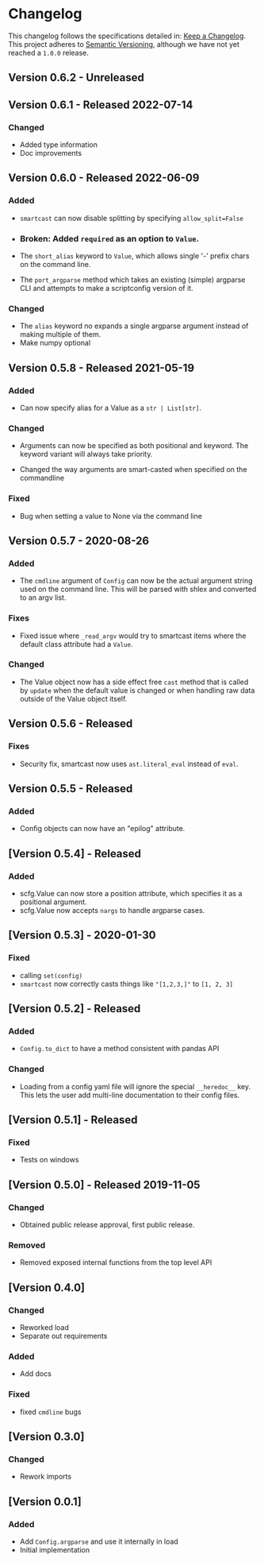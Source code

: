 # Changelog

This changelog follows the specifications detailed in: [Keep a Changelog](https://keepachangelog.com/en/1.0.0/).
This project adheres to [Semantic Versioning](https://semver.org/spec/v2.0.0.html), although we have not yet reached a `1.0.0` release.


## Version 0.6.2 - Unreleased


## Version 0.6.1 - Released 2022-07-14

### Changed
* Added type information
* Doc improvements


## Version 0.6.0 - Released 2022-06-09

### Added 
* `smartcast` can now disable splitting by specifying `allow_split=False`
* ### Broken: Added `required` as an option to `Value`.

* The `short_alias` keyword to `Value`, which allows single '-' prefix chars on
  the command line.

* The `port_argparse` method which takes an existing (simple) argparse CLI and
  attempts to make a scriptconfig version of it.

### Changed
* The `alias` keyword no expands a single argparse argument instead of making
  multiple of them.
* Make numpy optional


## Version 0.5.8 - Released 2021-05-19

### Added
* Can now specify alias for a Value as a `str | List[str]`.

### Changed
* Arguments can now be specified as both positional and keyword. The keyword
  variant will always take priority.

* Changed the way arguments are smart-casted when specified on the commandline

### Fixed

* Bug when setting a value to None via the command line


## Version 0.5.7 - 2020-08-26

### Added
* The `cmdline` argument of `Config` can now be the actual argument string used
  on the command line. This will be parsed with shlex and converted to an argv
  list.

### Fixes
* Fixed issue where `_read_argv` would try to smartcast items where the default
  class attribute had a `Value`. 


### Changed
* The Value object now has a side effect free `cast` method that is called by
  `update` when the default value is changed or when handling raw data outside
   of the Value object itself.


## Version 0.5.6 - Released

### Fixes
* Security fix, smartcast now uses `ast.literal_eval` instead of `eval`.


## Version 0.5.5 - Released

### Added
* Config objects can now have an "epilog" attribute. 


## [Version 0.5.4] - Released

### Added
* scfg.Value can now store a position attribute, which specifies it as a positional argument.
* scfg.Value now accepts `nargs` to handle argparse cases.


## [Version 0.5.3] - 2020-01-30


### Fixed
* calling `set(config)`
* `smartcast` now correctly casts things like `"[1,2,3,]"` to `[1, 2, 3]`


## [Version 0.5.2] - Released

### Added

* `Config.to_dict` to have a method consistent with pandas API

### Changed

* Loading from a config yaml file will ignore the special `__heredoc__` key. 
  This lets the user add multi-line documentation to their config files.


## [Version 0.5.1] - Released

### Fixed 
* Tests on windows


## [Version 0.5.0] - Released 2019-11-05

### Changed 
* Obtained public release approval, first public release.

### Removed
* Removed exposed internal functions from the top level API


## [Version 0.4.0]

### Changed
* Reworked load
* Separate out requirements

### Added
* Add docs

### Fixed
* fixed `cmdline` bugs


## [Version 0.3.0]

### Changed
* Rework imports


## [Version 0.0.1]

### Added
* Add `Config.argparse` and use it internally in load
* Initial implementation
